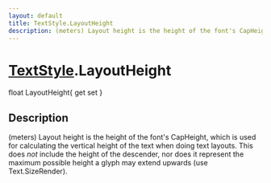 ```yaml
---
layout: default
title: TextStyle.LayoutHeight
description: (meters) Layout height is the height of the font's CapHeight, which is used for calculating the vertical height of the text when doing text layouts. This does _not_ include the height of the descender, nor does it represent the maximum possible height a glyph may extend upwards (use Text.SizeRender).
---
```

# [TextStyle]({{site.url}}/Pages/StereoKit/TextStyle.html).LayoutHeight

<div class='signature' markdown='1'>
float LayoutHeight{ get set }
</div>

## Description
(meters) Layout height is the height of the font's
CapHeight, which is used for calculating the vertical height of the
text when doing text layouts. This does _not_ include the height of
the descender, nor does it represent the maximum possible height a
glyph may extend upwards (use Text.SizeRender).


